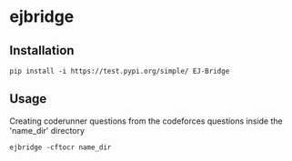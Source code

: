 # ejbridge

## Installation

```
pip install -i https://test.pypi.org/simple/ EJ-Bridge
```

## Usage

Creating coderunner questions from the codeforces questions inside the 'name_dir' directory
```
ejbridge -cftocr name_dir
```
